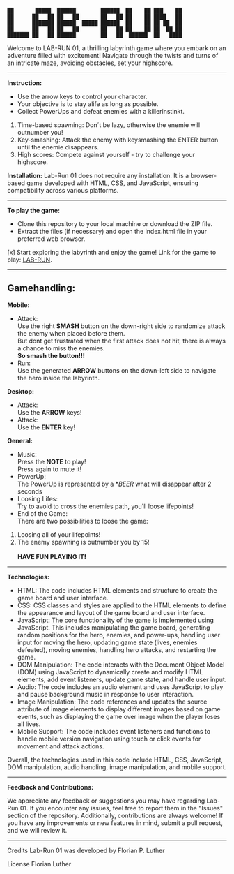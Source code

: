 ```
██       █████  ██████        ██████  ██    ██ ███    ██ 
██      ██   ██ ██   ██       ██   ██ ██    ██ ████   ██ 
██      ███████ ██████  █████ ██████  ██    ██ ██ ██  ██ 
██      ██   ██ ██   ██       ██   ██ ██    ██ ██  ██ ██ 
███████ ██   ██ ██████        ██   ██  ██████  ██   ████
```
Welcome to LAB-RUN 01, a thrilling labyrinth game where you embark on an adventure filled with excitement! 
Navigate through the twists and turns of an intricate maze, avoiding obstacles, set your highscore.

---

**Instruction:**
- Use the arrow keys to control your character.
- Your objective is to stay alife as long as possible.
- Collect PowerUps and defeat enemies with a killerinstinkt.

1. Time-based spawning: Don´t be lazy, otherwise the enemie will outnumber you!
2. Key-smashing: Attack the enemy with keysmashing the ENTER button until the enemie disappears.
3. High scores: Compete against yourself - try to challenge your highscore.

**Installation:**
Lab-Run 01 does not require any installation. 
It is a browser-based game developed with HTML, CSS, and JavaScript, ensuring compatibility across various platforms.

---

**To play the game:**
- Clone this repository to your local machine or download the ZIP file.
- Extract the files (if necessary) and open the index.html file in your preferred web browser.

[x] Start exploring the labyrinth and enjoy the game!
Link for the game to play: [LAB-RUN](https://florianparzivalluther.github.io/LabyrinthRun-DungeonsAndDragonsEdition/).

---
**Gamehandling:**
---
**Mobile:**
- Attack: <br>Use the right **SMASH** button on the down-right side to randomize attack the enemy when placed before them.<br>
          But dont get frustrated when the first attack does not hit, there is always a chance to miss the enemies.<br>
          **So smash the button!!!**
- Run:    <br>Use the generated **ARROW** buttons on the down-left side to navigate the hero inside the labyrinth.
  
**Desktop:**
- Attack: <br>Use the **ARROW** keys!
- Attack: <br>Use the **ENTER** key!

**General:**
- Music: <br>Press the **NOTE** to play!<br>Press again to mute it!
- PowerUp: <br>The PowerUp is represented by a **BEER* what will disappear after 2 seconds
- Loosing Lifes: <br>Try to avoid to cross the enemies path, you'll loose lifepoints!
- End of the Game: <br>There are two possibilities to loose the game:<br>
1. Loosing all of your lifepoints!
2. The enemy spawning is outnumber you by 15!
<br><br>
**HAVE FUN PLAYING IT!**


---

**Technologies:**
- HTML: The code includes HTML elements and structure to create the game board and user interface.
- CSS: CSS classes and styles are applied to the HTML elements to define the appearance and layout of the game board and user interface.
- JavaScript: The core functionality of the game is implemented using JavaScript. This includes manipulating the game board, generating random positions for the hero, enemies, and power-ups, handling user input for moving the hero, updating game state (lives, enemies defeated), moving enemies, handling hero attacks, and restarting the game.
- DOM Manipulation: The code interacts with the Document Object Model (DOM) using JavaScript to dynamically create and modify HTML elements, add event listeners, update game state, and handle user input.
- Audio: The code includes an audio element and uses JavaScript to play and pause background music in response to user interaction.
- Image Manipulation: The code references and updates the source attribute of image elements to display different images based on game events, such as displaying the game over image when the player loses all lives.
- Mobile Support: The code includes event listeners and functions to handle mobile version navigation using touch or click events for movement and attack actions.

Overall, the technologies used in this code include HTML, CSS, JavaScript, DOM manipulation, audio handling, image manipulation, and mobile support.

---

**Feedback and Contributions:**

We appreciate any feedback or suggestions you may have regarding Lab-Run 01. If you encounter any issues, feel free to report them in the "Issues" section of the repository. Additionally, contributions are always welcome! If you have any improvements or new features in mind, submit a pull request, and we will review it.

---

Credits
Lab-Run 01 was developed by Florian P. Luther


License
Florian Luther
